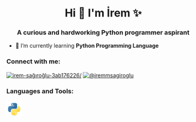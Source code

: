 <h1 align="center">Hi 🙌 I'm İrem ✨</h1>
<h3 align="center">A curious and hardworking Python programmer aspirant</h3>

- 🌱 I’m currently learning **Python Programming Language**

<h3 align="left">Connect with me:</h3>
<p align="left">
<a href="https://linkedin.com/in/irem-sağıroğlu-3ab176226/" target="blank"><img align="center" src="https://raw.githubusercontent.com/rahuldkjain/github-profile-readme-generator/master/src/images/icons/Social/linked-in-alt.svg" alt="irem-sağıroğlu-3ab176226/" height="30" width="40" /></a>
<a href="https://medium.com/@iremmsagiroglu" target="blank"><img align="center" src="https://raw.githubusercontent.com/rahuldkjain/github-profile-readme-generator/master/src/images/icons/Social/medium.svg" alt="@iremmsagiroglu" height="30" width="40" /></a>
</p>

<h3 align="left">Languages and Tools:</h3>
<p align="left"> <a href="https://www.python.org" target="_blank" rel="noreferrer"> <img src="https://raw.githubusercontent.com/devicons/devicon/master/icons/python/python-original.svg" alt="python" width="40" height="40"/> </a> </p>
